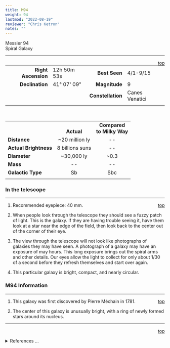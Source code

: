```yaml
---
title: M94
weight: 94
lastmod: "2022-08-19"
reviewer: "Chris Ketron"
notes: ""
---
```


<script src="/notes/js/whatsup.js"></script>
<script type="text/javascript">
	var objectName ="M94"
	var objectDesc ="Spiral Galaxy<br/>in the Constellation<br/>Canes Venatici"
	var objectImage="m94.jpg"
</script>

<span style='float:right;'><div id=whatsup></div></span>

Messier 94  
Spiral Galaxy  

---
<span style='float:right;'>[top](#)</span>

|   |   |   |   |
|--:|:--|--:|:--|
|**Right Ascension**|12h 50m 53s|**Best Seen**|4/1-9/15|
|**Declination**|41&deg; 07' 09"	|**Magnitude**|9|
|   |   |**Constellation**|Canes Venatici|
|   |   |   |   |

<br/>

|  |  |  |
|---|:--:|:--:|
|  |<br/>**Actual**|**Compared<br/>to Milky Way**|
|**Distance**|~20 million ly|--|
|**Actual Brightness**|8 billions suns|--|
|**Diameter**|~30,000 ly|~0.3|
|**Mass**|--|--|
|**Galactic Type**|Sb|Sbc|
|  |  |  |

### In the telescope

---
<span style='float:right;'>[top](#)</span>

1.	Recommended eyepiece: 40 mm.

2.	When people look through the telescope they should see a fuzzy patch of light.  This is the galaxy.  If they are having trouble seeing it, have them look at a star near the edge of the field, then look back to the center out of the corner of their eye.
   
3.	The view through the telescope will not look like photographs of galaxies they may have seen.  A photograph of a galaxy may have an exposure of may hours.  This long exposure brings out the spiral arms and other details.  Our eyes allow the light to collect for only about 1/30 of a second before they refresh themselves and start over again.
   
4.	This particular galaxy is bright, compact, and nearly circular.

### M94 Information

---
<span style='float:right;'>[top](#)</span>

1.	This galaxy was first discovered by Pierre Méchain in 1781.

2.	The center of this galaxy is unusually bright, with a ring of newly formed stars around its nucleus.
 
---
<span style='float:right;'>[top](#)</span>
<br/>
<details>
<summary>References ...</summary>

|   |   |   | 
|---|---|---|
|**Item**|**Updated**|**Notes**|
|Coordinates|2003-01-16|tweaked with SIMBAD and SEDs|
|Distance|2003-01-16|apparently difficult to determine, but OK with  <http://messier.seds.org/m/m094.html>|
|Actual Brightness|2003-01-16|can find no support for this|
|Diameter|2003-01-16|previously 33 thousand ly – with distance difficult to determine, diameter not certain <http://antwrp.gsfc.nasa.gov/apod/ap021121.html>
|Mass|--|  |
|Galactic Type|2003-01-16|OK with SIMAD, SEDs|
|Other Information|--|  |
</details>
